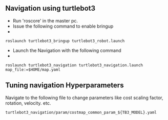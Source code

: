 ## Navigation using turtlebot3
- Run 'roscore' in the master pc.
- Issue the following command to enable bringup
- 
```
roslaunch turtlebot3_bringup turtlebot3_robot.launch
```
- Launch the Navigation with the following command
- 
```
roslaunch turtlebot3_navigation turtlebot3_navigation.launch map_file:=$HOME/map.yaml
```
## Tuning navigation Hyperparameters
Navigate to the following file to change parameters like cost scaling factor, rotation, velocity. etc.

``` 
turtlebot3_navigation/param/costmap_common_param_${TB3_MODEL}.yaml
```
